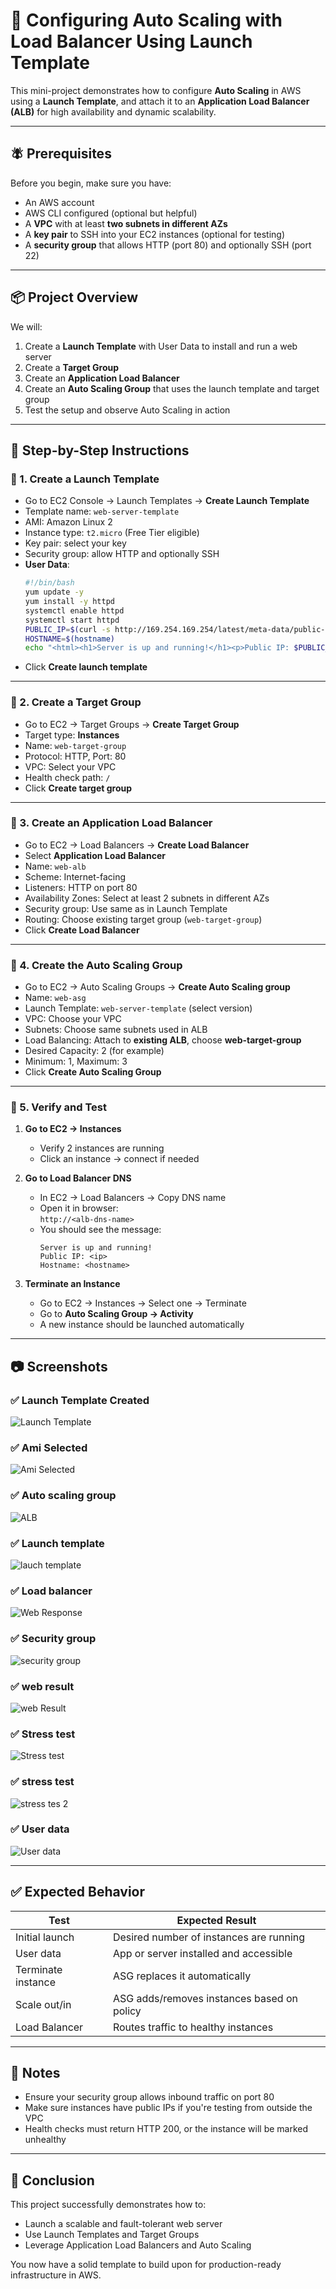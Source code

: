 # 🚀 Configuring Auto Scaling with Load Balancer Using Launch Template

This mini-project demonstrates how to configure **Auto Scaling** in AWS using a **Launch Template**, and attach it to an **Application Load Balancer (ALB)** for high availability and dynamic scalability.

---

## 🪰 Prerequisites

Before you begin, make sure you have:

- An AWS account
- AWS CLI configured (optional but helpful)
- A **VPC** with at least **two subnets in different AZs**
- A **key pair** to SSH into your EC2 instances (optional for testing)
- A **security group** that allows HTTP (port 80) and optionally SSH (port 22)

---

## 📦 Project Overview

We will:

1. Create a **Launch Template** with User Data to install and run a web server
2. Create a **Target Group**
3. Create an **Application Load Balancer**
4. Create an **Auto Scaling Group** that uses the launch template and target group
5. Test the setup and observe Auto Scaling in action

---

## 📝 Step-by-Step Instructions

### 🔹 1. Create a Launch Template

- Go to EC2 Console → Launch Templates → **Create Launch Template**
- Template name: `web-server-template`
- AMI: Amazon Linux 2
- Instance type: `t2.micro` (Free Tier eligible)
- Key pair: select your key
- Security group: allow HTTP and optionally SSH
- **User Data**:
  ```bash
  #!/bin/bash
  yum update -y
  yum install -y httpd
  systemctl enable httpd
  systemctl start httpd
  PUBLIC_IP=$(curl -s http://169.254.169.254/latest/meta-data/public-ipv4)
  HOSTNAME=$(hostname)
  echo "<html><h1>Server is up and running!</h1><p>Public IP: $PUBLIC_IP</p><p>Hostname: $HOSTNAME</p></html>" > /var/www/html/index.html
  ```
- Click **Create launch template**

---

### 🔹 2. Create a Target Group

- Go to EC2 → Target Groups → **Create Target Group**
- Target type: **Instances**
- Name: `web-target-group`
- Protocol: HTTP, Port: 80
- VPC: Select your VPC
- Health check path: `/`
- Click **Create target group**

---

### 🔹 3. Create an Application Load Balancer

- Go to EC2 → Load Balancers → **Create Load Balancer**
- Select **Application Load Balancer**
- Name: `web-alb`
- Scheme: Internet-facing
- Listeners: HTTP on port 80
- Availability Zones: Select at least 2 subnets in different AZs
- Security group: Use same as in Launch Template
- Routing: Choose existing target group (`web-target-group`)
- Click **Create Load Balancer**

---

### 🔹 4. Create the Auto Scaling Group

- Go to EC2 → Auto Scaling Groups → **Create Auto Scaling group**
- Name: `web-asg`
- Launch Template: `web-server-template` (select version)
- VPC: Choose your VPC
- Subnets: Choose same subnets used in ALB
- Load Balancing: Attach to **existing ALB**, choose **web-target-group**
- Desired Capacity: 2 (for example)
- Minimum: 1, Maximum: 3
- Click **Create Auto Scaling Group**

---

### 🔹 5. Verify and Test

1. **Go to EC2 → Instances**
   - Verify 2 instances are running
   - Click an instance → connect if needed

2. **Go to Load Balancer DNS**
   - In EC2 → Load Balancers → Copy DNS name
   - Open it in browser:  
     `http://<alb-dns-name>`
   - You should see the message:
     ```
     Server is up and running!
     Public IP: <ip>
     Hostname: <hostname>
     ```

3. **Terminate an Instance**
   - Go to EC2 → Instances → Select one → Terminate
   - Go to **Auto Scaling Group → Activity**
   - A new instance should be launched automatically

---

## 📷 Screenshots

### ✅ Launch Template Created
![Launch Template](screenshots/1.png)

### ✅ Ami Selected
![Ami Selected](screenshots/Ami_selected.png)

### ✅ Auto scaling group
![ALB](screenshots/autoscatling_group.png)

### ✅ Launch template
![lauch template](screenshots/Launch_template_clsreated.png)

### ✅ Load balancer
![Web Response](screenshots/Load_balancer.png)
### ✅ Security group
![security group](security_group/1.png)
### ✅ web result
![web Result](screenshots/test_result.png)
### ✅ Stress test
![Stress test](screenshots/stress_test.png)
### ✅ stress test
![stress tes 2](screenshots/stress_tes2.png)
### ✅ User data
![User data](screenshots/user_data.png)

---

## ✅ Expected Behavior

| Test | Expected Result |
|------|------------------|
| Initial launch | Desired number of instances are running |
| User data | App or server installed and accessible |
| Terminate instance | ASG replaces it automatically |
| Scale out/in | ASG adds/removes instances based on policy |
| Load Balancer | Routes traffic to healthy instances |

---

## 📌 Notes

- Ensure your security group allows inbound traffic on port 80
- Make sure instances have public IPs if you're testing from outside the VPC
- Health checks must return HTTP 200, or the instance will be marked unhealthy

---

## 🚀 Conclusion

This project successfully demonstrates how to:
- Launch a scalable and fault-tolerant web server
- Use Launch Templates and Target Groups
- Leverage Application Load Balancers and Auto Scaling

You now have a solid template to build upon for production-ready infrastructure in AWS.

